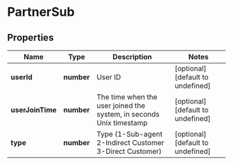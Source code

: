 # PartnerSub

## Properties

Name | Type | Description | Notes
------------ | ------------- | ------------- | -------------
**userId** | **number** | User ID | [optional] [default to undefined]
**userJoinTime** | **number** | The time when the user joined the system, in seconds Unix timestamp | [optional] [default to undefined]
**type** | **number** | Type (1-Sub-agent 2-Indirect Customer 3-Direct Customer) | [optional] [default to undefined]

